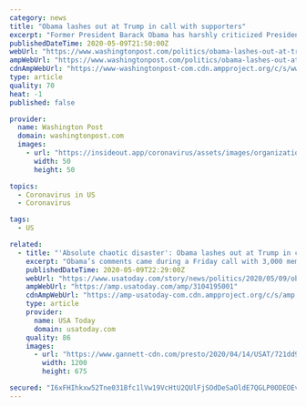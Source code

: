 ```yaml
---
category: news
title: "Obama lashes out at Trump in call with supporters"
excerpt: "Former President Barack Obama has harshly criticized President Donald Trump’s handling of the coronavirus pandemic as an “absolute chaotic disaster.”"
publishedDateTime: 2020-05-09T21:50:00Z
webUrl: "https://www.washingtonpost.com/politics/obama-lashes-out-at-trump-in-call-with-supporters/2020/05/09/f83994e2-923c-11ea-9322-a29e75effc93_story.html"
ampWebUrl: "https://www.washingtonpost.com/politics/obama-lashes-out-at-trump-in-call-with-supporters/2020/05/09/f83994e2-923c-11ea-9322-a29e75effc93_story.html?outputType=amp"
cdnAmpWebUrl: "https://www-washingtonpost-com.cdn.ampproject.org/c/s/www.washingtonpost.com/politics/obama-lashes-out-at-trump-in-call-with-supporters/2020/05/09/f83994e2-923c-11ea-9322-a29e75effc93_story.html?outputType=amp"
type: article
quality: 70
heat: -1
published: false

provider:
  name: Washington Post
  domain: washingtonpost.com
  images:
    - url: "https://insideout.app/coronavirus/assets/images/organizations/washingtonpost.com-50x50.jpg"
      width: 50
      height: 50

topics:
  - Coronavirus in US
  - Coronavirus

tags:
  - US

related:
  - title: "'Absolute chaotic disaster': Obama lashes out at Trump in call with supporters"
    excerpt: "Obama’s comments came during a Friday call with 3,000 members of the Obama Alumni Association, people who served in his administration."
    publishedDateTime: 2020-05-09T22:29:00Z
    webUrl: "https://www.usatoday.com/story/news/politics/2020/05/09/obama-lashes-out-at-trump-in-call-with-supporters/3104195001/"
    ampWebUrl: "https://amp.usatoday.com/amp/3104195001"
    cdnAmpWebUrl: "https://amp-usatoday-com.cdn.ampproject.org/c/s/amp.usatoday.com/amp/3104195001"
    type: article
    provider:
      name: USA Today
      domain: usatoday.com
    quality: 86
    images:
      - url: "https://www.gannett-cdn.com/presto/2020/04/14/USAT/721dd99b-2f93-4ef4-ac6c-9b16c29d3e76-VPC_OBAMA_BIDEN_ENDORSEMENT_DESK_THUMB.jpg?auto=webp&crop=1911,1075,x6,y2&format=pjpg&width=1200"
        width: 1200
        height: 675

secured: "I6xFHIhkxw52Tne031Bfc1lVw19VcHtU2QUlFjSOdDeSaOldE7QGLP0ODEOEvr1/beRyCSfehnmWa2GStzmYXXAhA4HjYas1Jw8gFrVjKu5ku4O4mMo8sYSLLrT117QGW8gzqETTG1bIxu/O0vlMjMSm5cjfxCid8UuG6gnIzb7J5PfdRkPjMwjmHWk6WAX3QdDMOq5dd6ah3aRn+AtRYVA7OY9/WfQI7Tz2svnuaDRCcsavXNh1b5v9/mcpiG2M7VK9n9qiV1i0WsDzzAZQ4J0mKXYUiyoGp/Qx/nbLJWEdo8tLUC9EPh+Igq0bEZQF;VZruiLO5cs5xX8EzxT3wjg=="
---
```


